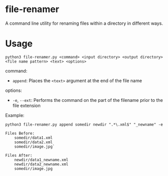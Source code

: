 file-renamer
============

A command line utility for renaming files within a directory in different ways.

Usage
=====
`python3 file-renamer.py <command> <input directory> <output directory> <file name pattern> <text> <options>`

command:
- `append`: Places the `<text>` argument at the end of the file name

options:
- `-e`, `--ext`: Performs the command on the part of the filename prior to the file extension

Example:

	python3 file-renamer.py append somedir newdir ".*\.xml$" "_newname" -e

	Files Before:
		somedir/data1.xml
		somedir/data2.xml
		somedir/image.jpg`

	Files After:
		newdir/data1_newname.xml
		newdir/data2_newname.xml
		somedir/image.jpg